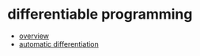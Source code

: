 # differentiable programming

- [overview](./overview)
- [automatic differentiation](./automatic%20differentiation)
